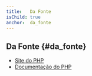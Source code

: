 ```yaml
---
title:   Da Fonte
isChild: true
anchor:  da_fonte
---
```


## Da Fonte {#da_fonte}

* [Site do PHP](http://php.net/)
* [Documentação do PHP](http://php.net/docs.php)
